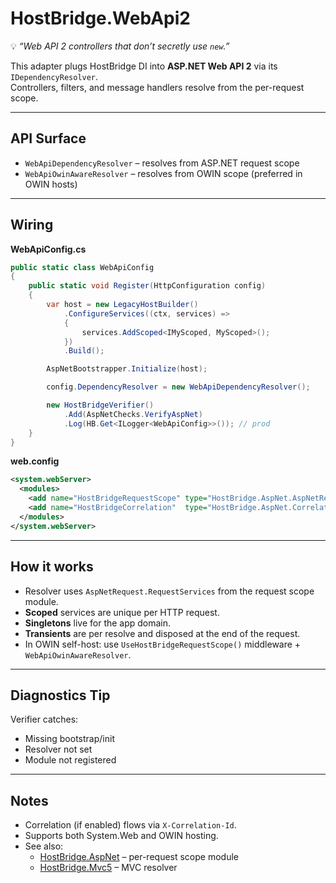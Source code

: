 ﻿[//]: # (./src/HostBridge.WebApi2/README.md)

# HostBridge.WebApi2

💡 *“Web API 2 controllers that don’t secretly use `new`.”*

This adapter plugs HostBridge DI into **ASP.NET Web API 2** via its `IDependencyResolver`.  
Controllers, filters, and message handlers resolve from the per-request scope.

---

## API Surface

- `WebApiDependencyResolver` – resolves from ASP.NET request scope
- `WebApiOwinAwareResolver` – resolves from OWIN scope (preferred in OWIN hosts)

---

## Wiring

**WebApiConfig.cs**

```csharp
public static class WebApiConfig
{
    public static void Register(HttpConfiguration config)
    {
        var host = new LegacyHostBuilder()
            .ConfigureServices((ctx, services) =>
            {
                services.AddScoped<IMyScoped, MyScoped>();
            })
            .Build();

        AspNetBootstrapper.Initialize(host);

        config.DependencyResolver = new WebApiDependencyResolver();

        new HostBridgeVerifier()
            .Add(AspNetChecks.VerifyAspNet)
            .Log(HB.Get<ILogger<WebApiConfig>>()); // prod
    }
}
````

**web.config**

```xml
<system.webServer>
  <modules>
    <add name="HostBridgeRequestScope" type="HostBridge.AspNet.AspNetRequestScopeModule" />
    <add name="HostBridgeCorrelation"  type="HostBridge.AspNet.CorrelationHttpModule" />
  </modules>
</system.webServer>
```

---

## How it works

* Resolver uses `AspNetRequest.RequestServices` from the request scope module.
* **Scoped** services are unique per HTTP request.
* **Singletons** live for the app domain.
* **Transients** are per resolve and disposed at the end of the request.
* In OWIN self-host: use `UseHostBridgeRequestScope()` middleware + `WebApiOwinAwareResolver`.

---

## Diagnostics Tip

Verifier catches:

* Missing bootstrap/init
* Resolver not set
* Module not registered

---

## Notes

* Correlation (if enabled) flows via `X-Correlation-Id`.
* Supports both System.Web and OWIN hosting.
* See also:
    * [HostBridge.AspNet](../HostBridge.AspNet/README.md) – per-request scope module
    * [HostBridge.Mvc5](../HostBridge.Mvc5/README.md) – MVC resolver